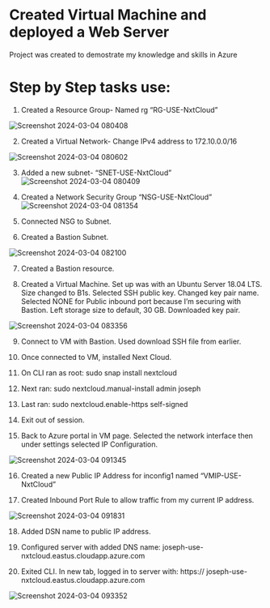 # Created Virtual Machine and deployed a Web Server
Project was created to demostrate my knowledge and skills in Azure

# Step by Step tasks use:
1. Created a Resource Group- Named rg “RG-USE-NxtCloud”
   
![Screenshot 2024-03-04 080408](https://github.com/VaShan77/Created-A-Virtual-Machine/assets/98129731/3ad0e7fa-5ba3-4f53-9eb1-e92b9db7a3f5)

2. Created a Virtual Network- Change IPv4 address to 172.10.0.0/16
   
![Screenshot 2024-03-04 080602](https://github.com/VaShan77/Created-A-Virtual-Machine/blob/main/Screenshot%202024-03-04%20080602.png)

3. Added a new subnet- “SNET-USE-NxtCloud”
![Screenshot 2024-03-04 080409](https://github.com/VaShan77/Created-A-Virtual-Machine/blob/main/Screenshot%202024-03-04%20080409.png)   

4. Created a Network Security Group “NSG-USE-NxtCloud”
![Screenshot 2024-03-04 081354](https://github.com/VaShan77/Created-A-Virtual-Machine/blob/main/Screenshot%202024-03-04%20081354.png)

5. Connected NSG to Subnet.

6. Created a Bastion Subnet.

![Screenshot 2024-03-04 082100](https://github.com/VaShan77/Created-A-Virtual-Machine/blob/main/Screenshot%202024-03-04%20082100.png)

7. Created a Bastion resource.

8. Created a Virtual Machine. Set up  was with an Ubuntu Server 18.04 LTS. Size changed to B1s. Selected SSH public key. Changed key pair name. Selected NONE for Public inbound port because I’m securing with Bastion. Left storage size to default, 30 GB. Downloaded key pair.

![Screenshot 2024-03-04 083356](https://github.com/VaShan77/Created-A-Virtual-Machine/blob/main/Screenshot%202024-03-04%20083356.png)

9. Connect to VM with Bastion. Used download SSH file from earlier.

10. Once connected to VM, installed Next Cloud.

11. On CLI ran as root: sudo snap install nextcloud

12. Next ran: sudo nextcloud.manual-install admin joseph

13. Last ran: sudo nextcloud.enable-https self-signed

14. Exit out of session.

15. Back to Azure portal in VM page. Selected the network interface then under settings selected IP Configuration.

![Screenshot 2024-03-04 091345](https://github.com/VaShan77/Created-A-Virtual-Machine/blob/main/Screenshot%202024-03-04%20091345.png)


16. Created a new Public IP Address for inconfig1 named “VMIP-USE-NxtCloud”


17. Created Inbound Port Rule to allow traffic from my current IP address.

![Screenshot 2024-03-04 091831](https://github.com/VaShan77/Created-A-Virtual-Machine/blob/main/Screenshot%202024-03-04%20091831.png)


18. Added DSN name to public IP address.


19. Configured server with added DNS name: joseph-use-nxtcloud.eastus.cloudapp.azure.com


20. Exited CLI. In new tab, logged in to server with: https:// joseph-use-nxtcloud.eastus.cloudapp.azure.com

![Screenshot 2024-03-04 093352](https://github.com/VaShan77/Created-A-Virtual-Machine/blob/main/Screenshot%202024-03-04%20093352.png)

